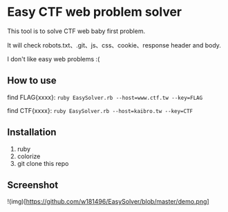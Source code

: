 # Easy CTF web problem solver

This tool is to solve CTF web baby first problem.

It will check robots.txt、.git、js、css、cookie、response header and body.

I don't like easy web problems :(

## How to use

find FLAG{xxxx}: `ruby EasySolver.rb --host=www.ctf.tw --key=FLAG`

find CTF{xxxx}: `ruby EasySolver.rb --host=kaibro.tw --key=CTF`

## Installation

1. ruby
2. colorize
3. git clone this repo

## Screenshot

!(img)[https://github.com/w181496/EasySolver/blob/master/demo.png]
